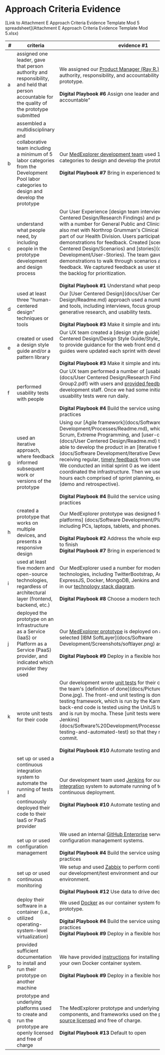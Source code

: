 # Approach Criteria Evidence
[Link to Attachment E Approach Criteria Evidence Template Mod 5 spreadsheet](Attachment E Approach Criteria Evidence Template Mod 5.xlsx)

|#|criteria |evidence #1|
|---|---------|-----------|
|a|assigned one leader, gave that person authority and responsibility, and held that person accountable for the quality of the prototype submitted | We assigned our [Product Manager (Ray R.)](docs/MedExplorer%20Development%20Team.md) and gave him the authority, responsibility, and accountability for the MedExplorer prototype. <BR><BR>__Digital Playbook #6__ Assign one leader and hold that person accountable" |
|b|assembled a multidisciplinary and collaborative team including a minimum of 5 labor categories from the Development Pool labor categories to design and develop the prototype | Our [MedExplorer development team](docs/MedExplorer%20Development%20Team.md) used 10 of the labor categories to design and develop the prototype. <BR><BR>__Digital Playbook #7__ Bring in experienced teams |
|c|understand what people need, by including people in the prototype development and design process | Our User Experience [design team interviewed](docs/User Centered Design/Research Findings) and performed user tests with a number for General Public and Clinician users. The team also met with Northrop Grumman's Clinical Advisory Group as part of our Health Division. Users participated in periodic demonstrations for feedback. Created [scenarios](docs/User Centered Design/Scenarios) and [stories](docs/Software Development/User-Stories). The team gave periodic demonstrations to walk through scenarios and gather feedback. We captured feedback as user stories and added to the backlog for prioritization. <BR><BR>__Digital Playbook #1__ Understand what people need |
|d|used at least three "human-centered design" techniques or tools | Our [User Centered Design](docs/User Centered Design/Readme.md) approach used a number of techniques and tools, including interviews, focus groups, expectancy tests, generative research, and usability tests. <BR><BR>__Digital Playbook #3__ Make it simple and intuitive |
|e|created or used a design style guide and/or a pattern library | Our UX team created a [design style guide](docs/User Centered Design/Design Style Guide/Style_Guide_Master.pdf) to provide guidance for the web front end developers. Style guides were updated each sprint with development. <BR><BR>__Digital Playbook #3__ Make it simple and intuitive |
|f|performed usability tests with people | Our UX team performed a number of [usability tests](docs/User Centered Design/Research Findings/Focus Group2.pdf) with users and [provided feedback](docs/User%20Centered%20Design/Research%20Findings/Generative_Research.pdf) to the development staff. Once we had some initial features in place, usuability tests were run daily. <BR><BR>__Digital Playbook #4__ Build the service using agile and iterative practices |
|g|used an iterative approach, where feedback informed subsequent work or versions of the prototype | Using our [Agile framework](docs/Software Development/Processes/Readme.md), which is built upon Scrum, Extreme Programming, and [user-centered design](docs/User Centered Design/Readme.md) techniques, we were able to develop the product in an [iterative fashion](docs/Software Development/Iterative Development.md) while receiving regular, [timely feedback](docs/User%20Centered%20Design/Research%20Findings/Generative_Research.pdf) from users and stakeholders. We conducted an initial sprint 0 as we identifed the team and coordinated the infrastructure. Then we used sprint cycles of 5 hours each comprised of sprint planning, execution, and review (demo and retrospective). <BR><BR>__Digital Playbook #4__ Build the service using agile and iterative practices |
|h|created a prototype that works on multiple devices, and presents a responsive design | Our MedExplorer prototype was designed for [multiple platforms] (docs/Software Development/Platform Support.md) including PCs, laptops, tablets, and phones. <BR><BR>__Digital Playbook #2__ Address the whole experience, from start to finish <BR>__Digital Playbook #7__ Bring in experienced teams |
|i|used at least five modern and open-source technologies, regardless of architectural layer (frontend, backend, etc.) | Our MedExplorer used a number for modern, [open source](/License.md#open-source-third-party-software-licenses) technologies, including TwitterBootstrap, AngularJS, NodeJS, ExpressJS, Docker, MongoDB, Jenkins and Zabbix. As shown in our [technology stack diagram](docs/Diagrams/MedExplorer_TechnologyStack.png). <BR><BR>__Digital Playbook #8__ Choose a modern technology stack |
|j|deployed the prototype on an Infrastructure as a Service (IaaS) or Platform as a Service (PaaS) provider, and indicated which provider they used | Our [MedExplorer prototype](http://MedExplorer.northropgrumman.com) is deployed on a IaaS provider, we selected [IBM SoftLayer](docs/Software Development/Screenshots/softlayer.png) as our provider. <BR><BR>__Digital Playbook #9__ Deploy in a flexible hosting environment |
|k|wrote unit tests for their code | Our development wrote [unit tests](src/client/test) for their code and was part of the team's [definition of done](docs/Pictures/Definition of Done.jpg). The front-end unit testing is done using the Jasmine testing framework, which is run by the Karma test-runner. The back-end code is tested using the UnitJS testing framework and is run by mocha. These [unit tests were automated using Jenkins] (docs/Software%20Development/Processes/DevOps.md#unit-testing-and-automated-test) so that they run after every commit. <BR><BR>__Digital Playbook #10__ Automate testing and deployments |
|l|set up or used a continuous integration system to automate the running of tests and continuously deployed their code to their IaaS or PaaS provider | Our development team used [Jenkins](docs/Software%20Development/Screenshots#jenkins) for our [continuous integration](docs/Software%20Development/Processes/DevOps.md#continuous-integration) system to automate running of tests and to perform continuous deployment. <BR><BR>__Digital Playbook #10__ Automate testing and deployments |
|m|set up or used configuration management | We used an internal [GitHub Enterprise](docs/Software%20Development/Screenshots#github) server as our configuration management systems. <BR><BR>__Digital Playbook #4__ Build the service using agile and iterative practices |
|n|set up or used continuous monitoring | We setup and used [Zabbix](http://medexplorer.northropgrumman.com:9001/zabbix/dashboard.php) to perform continuous monitoring of our development/test environment and our production environment. <BR><BR>__Digital Playbook #12__ Use data to drive decisions |
|o|deploy their software in a container (i.e., utilized operating-system-level virtualization) | We used [Docker](docs/Software%20Development/Processes/DevOps.md#continuous-deliverydeployment) as our container system for our MedExplorer prototype. <BR><BR>__Digital Playbook #4__ Build the service using agile and iterative practices <BR>__Digital Playbook #9__ Deploy in a flexible hosting environment |
|p|provided sufficient documentation to install and run their prototype on another machine | We have provided [instructions](docs/Install%20Procedures) for installing MedExplorer in your own Docker container system. <BR><BR>__Digital Playbook #9__ Deploy in a flexible hosting environment |
|q|prototype and underlying platforms used to create and run the prototype are openly licensed and free of charge | The MedExplorer prototype and underlying platforms, components, and frameworks used on the project were [open source licensed](License.md) and free of charge. <BR><BR>__Digital Playbook #13__ Default to open |